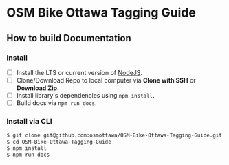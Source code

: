 # OSM Bike Ottawa Tagging Guide

## How to build Documentation

### Install

- [ ] Install the LTS or current version of [NodeJS](https://nodejs.org/en/).
- [ ] Clone/Download Repo to local computer via **Clone with SSH** or **Download Zip**.
- [ ] Install library's dependencies using `npm install`.
- [ ] Build docs via `npm run docs`.

### Install via CLI

```bash
$ git clone git@github.com:osmottawa/OSM-Bike-Ottawa-Tagging-Guide.git
$ cd OSM-Bike-Ottawa-Tagging-Guide
$ npm install
$ npm run docs
```
